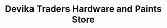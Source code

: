 ---
title: "Devika Traders Hardware and Paints Store"
url: /nagpur/devika-traders-hardware-and-paints-store/
shop: Eisenwaren
---